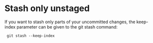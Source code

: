 # Stash only unstaged

If you want to stash only parts of your uncommitted changes, the keep-index parameter can be given to the git stash command:

```
 git stash --keep-index
 ```